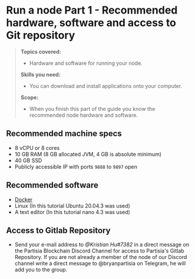 # Run a node Part 1 - Recommended hardware, software and access to Git repository


>**Topics covered:**
>
> - Hardware and software for running your node.
> 
>
>**Skills you need:**
>
> - You can download and install applications onto your computer.
>
>**Scope:**
>
> - When you finish this part of the guide you know the recommended node hardware and software.

## Recommended machine specs


- 8 vCPU or 8 cores
- 10 GB RAM (8 GB allocated JVM, 4 GB is absolute minimum)
- 40 GB SSD
- Publicly accessible IP with ports `9888` to `9897` open

## Recommended software

- [Docker](https://docs.docker.com/engine/install/)
- Linux (In this tutorial Ubuntu 20.04.3 was used)
- A text editor (In this tutorial nano 4.3 was used)

## Access to Gitlab Repository

- Send your e-mail address to *@Kristian Hu#7382* in a direct message on the Partisia Blockchain Discord Channel for access to Partisia's Gitlab Repository. If you are not already a member of the node of our Discord channel write a direct message to @bryanpartisia on Telegram, he will add you to the group. 
